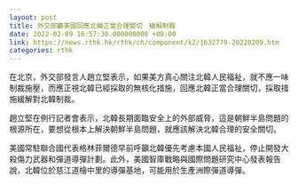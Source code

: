 ```yaml
---
layout: post
title: 外交部籲美國回應北韓正當合理關切　緩解制裁
date: 2022-02-09 16:57:30.000000000 +08:00
link: https://news.rthk.hk/rthk/ch/component/k2/1632779-20220209.htm
categories: rthk
---
```


在北京，外交部發言人趙立堅表示，如果美方真心關注北韓人民福祉，就不應一味制裁施壓，而應正視北韓已經採取的無核化措施，回應北韓正當合理關切，採取措施緩解對北韓制裁。

趙立堅在例行記者會表示，北韓長期面臨安全上的外部威脅，這是朝鮮半島問題的根源所在，要想從根本上解決朝鮮半島問題，就應該解決北韓合理的安全關切。

美國常駐聯合國代表格林菲爾德早前呼籲北韓優先考慮本國人民福祉，停止開發大殺傷力武器和彈道導彈計劃。此外，美國智庫戰略與國際問題研究中心發表報告說，北韓位於慈江道檜中里的導彈基地，可能用於生產洲際彈道導彈。
